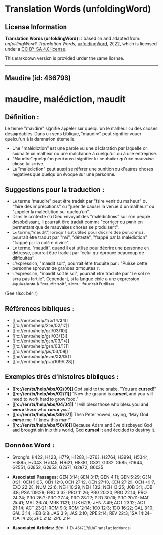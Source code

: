 # Translation Words (unfoldingWord)

## License Information

**Translation Words (unfoldingWord)** is based on and adapted from: _unfoldingWord® Translation Words_, [unfoldingWord](https://unfoldingword.org/utw), 2022, which is licensed under a [CC BY-SA 4.0 license](https://creativecommons.org/licenses/by-sa/4.0/legalcode.en).

This markdown version is provided under the same license.



--------------------------------

## Maudire (id: 466796)

maudire, malédiction, maudit
============================

Définition :
------------

Le terme "maudire" signifie appeler sur quelqu'un le malheur ou des choses désagréables. Dans un sens biblique, "maudire" peut signifier vouer quelqu'un à la damnation éternelle.

* Une "malédiction" est une parole ou une déclaration par laquelle on souhaite un malheur ou une malchance à quelqu'un ou à une entreprise.
* "Maudire" quelqu'un peut aussi signifier lui souhaiter qu'une mauvaise chose lui arrive.
* La "malédiction" peut aussi se référer une punition ou d'autres choses négatives que quelqu'un évoque sur une personne.

Suggestions pour la traduction :
--------------------------------

* Le terme "maudire" peut être traduit par "faire venir du malheur" ou "faire des imprécations" ou "jurer de causer la venue d'un malheur" ou "appeler la malédiction sur quelqu'un".
* Dans le contexte où Dieu envoyait des "malédictions" sur son peuple désobéissant, il pourrait être traduit comme "corriger ou punir en permettant que de mauvaises choses se produisent".
* Le terme,"maudit", lorsqu'il est utilisé pour décrire des personnes, pourrait être traduit par "haï", "détesté", "frappé par la malédiction", "frappé par la colère divine".
* Le terme, "maudit", quand il est utilisé pour décrire une personne en détresse, pourrait être traduit par "celui qui éprouve beaucoup de difficultés".
* L’expression, "maudit soit", pourrait être traduite par : "Puisse cette personne éprouver de grandes difficultés !".
* L'expression, "maudit soit le sol", pourrait être traduite par "Le sol ne sera pas fertile". Cependant, si la langue cible a une expression équivalente à "maudit soit", alors il faudrait l’utiliser.

(See also: bénir)

Références bibliques :
----------------------

* \[\[rc://en/tn/help/1sa/14/24]]
* \[\[rc://en/tn/help/2pe/02/12]]
* \[\[rc://en/tn/help/gal/03/10]]
* \[\[rc://en/tn/help/gal/03/13]]
* \[\[rc://en/tn/help/gen/03/14]]
* \[\[rc://en/tn/help/gen/03/17]]
* \[\[rc://en/tn/help/jas/03/09]]
* \[\[rc://en/tn/help/num/22/05]]
* \[\[rc://en/tn/help/psa/109/028]]

Exemples tirés d’histoires bibliques :
--------------------------------------

* **\[\[rc://en/tn/help/obs/02/09]]** God said to the snake, "You are **cursed**!"
* **\[\[rc://en/tn/help/obs/02/11]]** "Now the ground is **cursed**, and you will need to work hard to grow food."
* **\[\[rc://en/tn/help/obs/04/04]]** "I will bless those who bless you and **curse** those who **curse** you."
* **\[\[rc://en/tn/help/obs/39/07]]** Then Peter vowed, saying, "May God **curse** me if I know this man!"
* **\[\[rc://en/tn/help/obs/50/16]]** Because Adam and Eve disobeyed God and brought sin into this world, God **cursed** it and decided to destroy it.

Données Word :
--------------

* Strong's: H422, H423, H779, H1288, H2763, H2764, H3994, H5344, H6895, H7043, H7045, H7621, H8381, G331, G332, G685, G1944, G2551, G2652, G2653, G2671, G2672, G6035

* **Associated Passages:** GEN 3:14; GEN 3:17; GEN 4:11; GEN 5:29; GEN 8:21; GEN 9:25; GEN 12:3; GEN 27:12; GEN 27:13; GEN 27:29; GEN 49:7; EXO 22:28; NUM 22:6; NEH 10:29; NEH 13:2; NEH 13:25; JOB 3:1; JOB 3:8; PSA 109:28; PRO 3:33; PRO 11:26; PRO 20:20; PRO 22:14; PRO 24:24; PRO 26:2; PRO 27:14; PRO 28:27; PRO 30:10; PRO 30:11; MAT 25:41; MAT 26:74; MRK 11:21; LUK 6:28; JHN 7:49; ACT 23:12; ACT 23:14; ACT 23:21; ROM 9:3; ROM 12:14; 1CO 12:3; 1CO 16:22; GAL 3:10; GAL 3:14; HEB 6:8; JAS 3:9; JAS 3:10; 2PE 2:14; REV 22:3; 1SA 14:24–1SA 14:26; 2PE 2:12–2PE 2:14
* **Associated Articles:** Bénir (ID: `466717@UWTranslationWords`)

